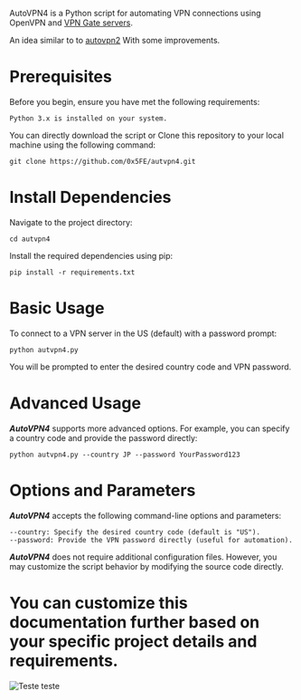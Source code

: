 AutoVPN4 is a Python script for automating VPN connections using OpenVPN and [VPN Gate servers](https://www.vpngate.net). 

An idea similar to to [autovpn2](https://github.com/ruped24/autovpn2) With some improvements.


# Prerequisites

Before you begin, ensure you have met the following requirements:

    Python 3.x is installed on your system.


You can directly download the script or Clone this repository to your local machine using the following command:

    git clone https://github.com/0x5FE/autvpn4.git


# Install Dependencies

Navigate to the project directory:

    cd autvpn4

    
Install the required dependencies using pip:

    pip install -r requirements.txt



# Basic Usage

To connect to a VPN server in the US (default) with a password prompt:

    python autvpn4.py

You will be prompted to enter the desired country code and VPN password.


# Advanced Usage

***AutoVPN4*** supports more advanced options. For example, you can specify a country code and provide the password directly:

    python autvpn4.py --country JP --password YourPassword123


# Options and Parameters

***AutoVPN4*** accepts the following command-line options and parameters:

    --country: Specify the desired country code (default is "US").
    --password: Provide the VPN password directly (useful for automation).

***AutoVPN4*** does not require additional configuration files. However, you may customize the script behavior by modifying the source code directly.


# You can customize this documentation further based on your specific project details and requirements.



![Teste teste](https://github.com/0x5FE/autvpn4/assets/65371336/ed1cad18-1b1f-42cd-baa6-f5358ede239f)


